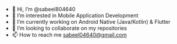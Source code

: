 - 👋 Hi, I’m @sabeel804640
- 👀 I’m interested in Mobile Application Development
- 🌱 I’m currently working on Android Native (Java/Kotlin) & Flutter
- 💞️ I’m looking to collaborate on my repositories
- 📫 How to reach me sabeel04640@gmail.com

<!---
sabeel804640/sabeel804640 is a ✨ special ✨ repository because its `README.md` (this file) appears on your GitHub profile.
You can click the Preview link to take a look at your changes.
--->
